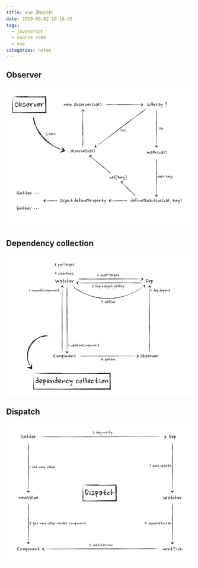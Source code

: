 ```yaml
---
title: Vue 源码分析
date: 2019-08-02 10:16:58
tags:
  - javascript
  - source code
  - vue
categories: notes
---
```



## Observer

![Observer](./vue-source-code/VueSourceCode.001.jpeg)


## Dependency collection

![Dependency collection](./vue-source-code/VueSourceCode.002.jpeg)


## Dispatch

![Dispatch](./vue-source-code/VueSourceCode.003.jpeg)
